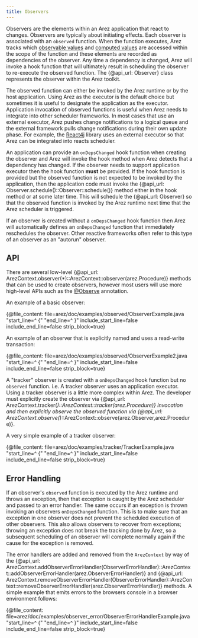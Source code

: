 ```yaml
---
title: Observers
---
```


Observers are the elements within an Arez application that react to changes. Observers are typically about
initiating effects. Each observer is associated with an `observed` function. When the function executes, Arez
tracks which [observable values](observable_values.md) and [computed values](computed_values.md) are accessed
within the scope of the function and these elements are recorded as dependencies of the observer. Any
time a dependency is changed, Arez will invoke a hook function that will ultimately result in scheduling
the observer to re-execute the observed function. The {@api_url: Observer} class represents the observer within
the Arez toolkit.

The observed function can either be invoked by the Arez runtime or by the host application. Using Arez as the
executor is the default choice but sometimes it is useful to designate the application as the executor.
Application invocation of observed functions is useful when Arez needs to integrate into other scheduler
frameworks. In most cases that use an external executor, Arez pushes change notifications to a logical queue
and the external framework pulls change notifications during their own update phase. For example, the
[React4j](https://react4j.github.io) library uses an external executor so that Arez can be integrated into
reacts scheduler.

An application can provide an `onDepsChanged` hook function when creating the observer and Arez will invoke
the hook method when Arez detects that a dependency has changed. If the observer needs to support application
executor then the hook function **must** be provided. If the hook function is provided but the observed function
is not expected to be invoked by the application, then the application code must invoke the
{@api_url: Observer.schedule()::Observer::schedule()} method either in the hook method or at some later time.
This will schedule the {@api_url: Observer} so that the observed function is invoked by the Arez runtime
next time that the Arez scheduler is triggered.

If an observer is created without a `onDepsChanged` hook function then Arez will automatically defines an
`onDepsChanged` function that immediately reschedules the observer. Other reactive frameworks often refer
to this type of an observer as an "autorun" observer.

## API

There are several low-level {@api_url: ArezContext.observer(*)::ArezContext::observer(arez.Procedure)}
methods that can be used to create observers, however most users will use more high-level APIs such as
the [@Observe](at_observe.md) annotation.

An example of a basic observer:

{@file_content: file=arez/doc/examples/observed/ObserverExample.java "start_line=^  {" "end_line=^  }" include_start_line=false include_end_line=false strip_block=true}

An example of an observer that is explicitly named and uses a read-write transaction:

{@file_content: file=arez/doc/examples/observed/ObserverExample2.java "start_line=^  {" "end_line=^  }" include_start_line=false include_end_line=false strip_block=true}

A "tracker" observer is created with a `onDepsChanged` hook function but no `observed` function. i.e. A
tracker observer uses an application executor. Using a tracker observer is a little more complex within Arez.
The developer must explicitly create the observer via {@api_url: ArezContext.tracker(*)::ArezContext::tracker(arez.Procedure)}
invocation and then explicitly observe the observed function via {@api_url: ArezContext.observe(*)::ArezContext::observe(arez.Observer,arez.Procedure)}.

A very simple example of a tracker observer:

{@file_content: file=arez/doc/examples/tracker/TrackerExample.java "start_line=^  {" "end_line=^  }" include_start_line=false include_end_line=false strip_block=true}

## Error Handling

If an observer's `observed` function is executed by the Arez runtime and throws an exception, then that exception
is caught by the Arez scheduler and passed to an error handler. The same occurs if an exception is thrown invoking
an observers `onDepsChanged` function. This is to make sure that an exception in one observer does not
prevent the scheduled execution of other observers. This also allows observers to recover from exceptions; throwing
an exception does not break the tracking done by Arez, so a subsequent scheduling of an observer will complete
normally again if the cause for the exception is removed.

The error handlers are added and removed from the `ArezContext` by way of the {@api_url: ArezContext.addObserverErrorHandler(ObserverErrorHandler)::ArezContext::addObserverErrorHandler(arez.ObserverErrorHandler)}
and {@api_url: ArezContext.removeObserverErrorHandler(ObserverErrorHandler)::ArezContext::removeObserverErrorHandler(arez.ObserverErrorHandler)}
methods. A simple example that emits errors to the browsers console in a browser environment follows:

{@file_content: file=arez/doc/examples/observer_error/ObserverErrorHandlerExample.java "start_line=^  {" "end_line=^  }" include_start_line=false include_end_line=false strip_block=true}
